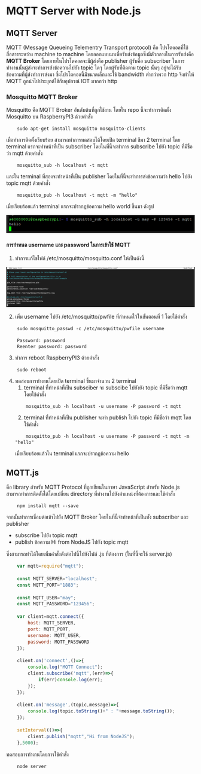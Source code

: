 # MQTT Server with Node.js
## MQTT Server
MQTT (Message Queueing Telementry Transport protocol) คือ โปรโตคอลที่ใช้สื่อสารระหว่าง machine to machine โดยออกแบบมาเพื่อรับส่งข้อมูลซึ่งมีตัวกลางในการรับส่งคือ **MQTT Broker** โดยภายในโปรโตคอลจะมีผู้ส่งคือ publisher ผู้รับคือ subscriber ในการทำงานนั้นผู้ส่งจะทำการส่งข้อความไปยัง topic ใดๆ โดยผู้รับที่ติดตาม topic นั้นๆ อยู่จะได้รับข้อความที่ผู้ส่งทำการส่งมา ซึ่งโปรโตคอลนี้มีขนาดเล็กและใช้ bandwidth ต่ำกว่าพวก http จึงทำให้ MQTT ถูกนำไปประยุกต์ใช้กับอุปกรณ์ IOT มากกว่า http

### Mosquitto MQTT Broker
Mosquitto คือ ​MQTT Broker อันดับต้นที่ถูกใช้งาน โดยใน repo นี้จะทำการติดตั้ง Mosquitto บน RaspberryPI3 ด้วยคำสั่ง

```
    sudo apt-get install mosquitto mosquitto-clients
```

เมื่อทำการติดตั้งเรียบร้อย สามารถทำการทดสอบได้โดยเปิด terminal ขึมา 2 terminal โดย terminal แรกจะทำหน้าที่เป็น subscriber โดยในที่นี้จะทำการ subscribe ไปยัง topic ที่มีชื่อว่า mqtt ด้วยคำสั่ง
```
    mosquitto_sub -h localhost -t mqtt
```

และใน terminal ที่สองจะทำหน้าที่เป็น publisher โดยในที่นี้จะทำการส่งข้อความว่า hello ไปยัง topic mqtt ด้วยคำสั่ง
```
    mosquitto_pub -h localhost -t mqtt -m "hello"
```
เมื่อเรียบร้อยแล้ว terminal แรกจะปรากฎข้อความ hello world ขึ้นมา ดังรูป

![result.png](image/result.PNG)

#### การกำหนด username และ password ในการเข้าใช้ MQTT
1. ทำการแก้ไขไฟล์ /etc/mosquitto/mosquitto.conf ให้เป็นดังนี้

![mosquitto.conf.png](image/mosquitto.conf.png)

2. เพิ่ม username ไปยัง /etc/mosquitto/pwfile ที่กำหนดไว้ในขั้นตอนที่ 1 โดยใช้คำสั่ง
```
    sudo mosquitto_passwd -c /etc/mosquitto/pwfile username

    Password: password
    Reenter password: password
```
3. ทำการ reboot RaspberryPI3 ด้วยคำสั่ง
```
    sudo reboot
```
4. ทดสอบการทำงานโดยเปิด terminal ขึ้นมาจำนวน 2 terminal 
    1. terminal ที่ทำหน้าที่เป็น subsciber จะ subscibe ไปยังยัง topic ที่มีชื่อว่า mqtt โดยใช้คำสั่ง
    ```
        mosquitto_sub -h localhost -u username -P password -t mqtt
    ``` 
    2. terminal ที่ทำหน้าที่เป็น publisher จะทำ publish ไปยัง topic ที่มีชื่อว่า mqtt โดยใช้คำสั่ง
    ```
        mosquitto_pub -h localhost -u username -P password -t mqtt -m "hello"
    ```
    เมื่อเรียบร้อยแล้วใน terminal แรกจะปรากฎข้อความ  hello 

## MQTT.js
คือ library สำหรับ MQTT Protocol ที่ถูกเขียนในภาษา JavaScript สำหรับ Node.js สามารถทำการติดตั้งได้โดยเปลี่ยน directory ที่ทำงานไปยังตำแหน่งที่ต้องการและใช้คำสั่ง
``` 
    npm install mqtt --save
```
จากนั้นทำการเชื่อมต่อเข้าไปยัง MQTT Broker โดยในที่นี้จำทำหน้าที่เป็นทั้ง subscriber และ publisher  

- subscribe ไปยัง topic mqtt
- publish ข้อความ Hi from NodeJS ไปยัง topic mqtt 

ซึ่งสามารถทำได้โดยเพิ่มคำสั่งดังต่อไปนี้ไปยังไฟล์ .js ที่ต้องการ (ในที่นี้จะใช้ server.js)

```js
    var mqtt=require("mqtt");

    const MQTT_SERVER="localhost";
    const MQTT_PORT="1883";

    const MQTT_USER="may";
    const MQTT_PASSWORD="123456";

    var client=mqtt.connect({   
	    host: MQTT_SERVER,
	    port: MQTT_PORT,
	    username: MQTT_USER,
	    password: MQTT_PASSWORD
    });

    client.on('connect',()=>{
	    console.log("MQTT Connect");
	    client.subscribe('mqtt',(err)=>{
		    if(err)console.log(err);
	    });
    });

    client.on('message',(topic,message)=>{
        console.log(topic.toString()+" : "+message.toString());
    });

    setInterval(()=>{
        client.publish("mqtt","Hi from NodeJS");
    },5000);

```
ทดสอบการทำงานโดยการใช้คำสั่ง 
```
    node server
```